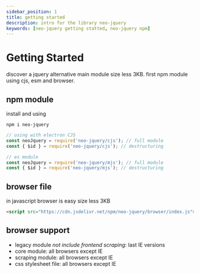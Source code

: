 ```yaml
---
sidebar_position: 1
title: getting started
description: intro for the library neo-jquery
keywords: [neo-jquery getting statted, neo-jquery npm]
---
```


# Getting Started

discover a jquery alternative main module size less 3KB. first npm module using cjs, esm and browser.

## npm module

install  and using

```shell
npm i neo-jquery
```

``` js
// using with electron CJS
const neoJquery = require('neo-jquery/cjs'); // full module
const { $id } = require('neo-jquery/cjs'); // destructuring

// es module
const neoJquery = require('neo-jquery/mjs'); // full module
const { $id } = require('neo-jquery/mjs'); // destructuring
```

## browser file

in javascript browser is easy size less 3KB

``` html
<script src="https://cdn.jsdelivr.net/npm/neo-jquery/browser/index.js"></script>
```

## browser support

- legacy module *not include frontend scraping*: last IE versions
- core module: all browsers except IE
- scraping module: all browsers except IE
- css stylesheet file: all browsers except IE